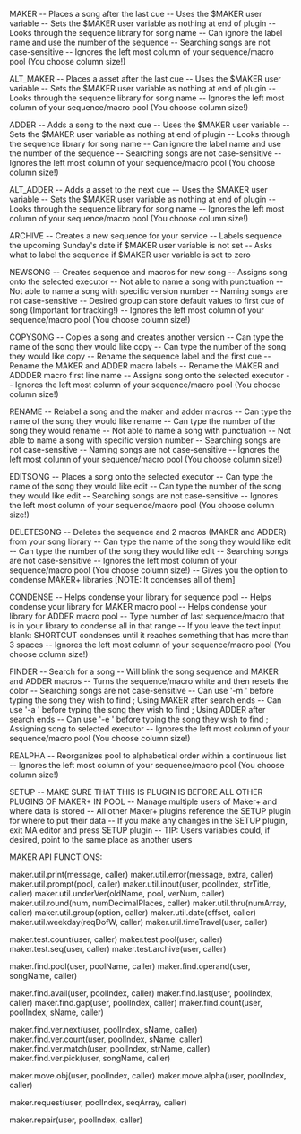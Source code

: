 MAKER
-- Places a song after the last cue
-- Uses the $MAKER user variable
-- Sets the $MAKER user variable as nothing at end of plugin
-- Looks through the sequence library for song name
-- Can ignore the label name and use the number of the sequence
-- Searching songs are not case-sensitive
-- Ignores the left most column of your sequence/macro pool (You choose column size!)


ALT_MAKER
-- Places a asset after the last cue
-- Uses the $MAKER user variable
-- Sets the $MAKER user variable as nothing at end of plugin
-- Looks through the sequence library for song name
-- Ignores the left most column of your sequence/macro pool (You choose column size!)


ADDER
-- Adds a song to the next cue
-- Uses the $MAKER user variable
-- Sets the $MAKER user variable as nothing at end of plugin
-- Looks through the sequence library for song name
-- Can ignore the label name and use the number of the sequence
-- Searching songs are not case-sensitive
-- Ignores the left most column of your sequence/macro pool (You choose column size!)


ALT_ADDER
-- Adds a asset to the next cue
-- Uses the $MAKER user variable
-- Sets the $MAKER user variable as nothing at end of plugin
-- Looks through the sequence library for song name
-- Ignores the left most column of your sequence/macro pool (You choose column size!)



ARCHIVE
-- Creates a new sequence for your service
-- Labels sequence the upcoming Sunday's date if $MAKER user variable is not set
-- Asks what to label the sequence if $MAKER user variable is set to zero


NEWSONG
-- Creates sequence and macros for new song
-- Assigns song onto the selected executor
-- Not able to name a song with punctuation
-- Not able to name a song with specific version number
-- Naming songs are not case-sensitive
-- Desired group can store default values to first cue of song (Important for tracking!)
-- Ignores the left most column of your sequence/macro pool (You choose column size!)


COPYSONG
-- Copies a song and creates another version
-- Can type the name of the song they would like copy
-- Can type the number of the song they would like copy
-- Rename the sequence label and the first cue
-- Rename the MAKER and ADDER macro labels
-- Rename the MAKER and ADDDER macro first line name
-- Assigns song onto the selected executor
-- Ignores the left most column of your sequence/macro pool (You choose column size!)


RENAME
-- Relabel a song and the maker and adder macros
-- Can type the name of the song they would like rename
-- Can type the number of the song they would rename
-- Not able to name a song with punctuation
-- Not able to name a song with specific version number
-- Searching songs are not case-sensitive
-- Naming songs are not case-sensitive
-- Ignores the left most column of your sequence/macro pool (You choose column size!)


EDITSONG
-- Places a song onto the selected executor
-- Can type the name of the song they would like edit
-- Can type the number of the song they would like edit
-- Searching songs are not case-sensitive
-- Ignores the left most column of your sequence/macro pool (You choose column size!)


DELETESONG
-- Deletes the sequence and 2 macros (MAKER and ADDER) from your song library
-- Can type the name of the song they would like edit
-- Can type the number of the song they would like edit
-- Searching songs are not case-sensitive
-- Ignores the left most column of your sequence/macro pool (You choose column size!)
-- Gives you the option to condense MAKER+ libraries [NOTE: It condenses all of them]


CONDENSE
-- Helps condense your library for sequence pool
-- Helps condense your library for MAKER macro pool
-- Helps condense your library for ADDER macro pool
-- Type number of last sequence/macro that is in your library to condense all in that range
-- If you leave the text input blank: SHORTCUT condenses until it reaches something that has more than 3 spaces
-- Ignores the left most column of your sequence/macro pool (You choose column size!)


FINDER
-- Search for a song
-- Will blink the song sequence and MAKER and ADDER macros
-- Turns the sequence/macro white and then resets the color
-- Searching songs are not case-sensitive
-- Can use '-m ' before typing the song they wish to find ; Using MAKER after search ends
-- Can use '-a ' before typing the song they wish to find ; Using ADDER after search ends
-- Can use '-e ' before typing the song they wish to find ; Assigning song to selected executor
-- Ignores the left most column of your sequence/macro pool (You choose column size!)


REALPHA
-- Reorganizes pool to alphabetical order within a continuous list
-- Ignores the left most column of your sequence/macro pool (You choose column size!)


SETUP
-- MAKE SURE THAT THIS IS PLUGIN IS BEFORE ALL OTHER PLUGINS OF MAKER+ IN POOL
-- Manage multiple users of Maker+ and where data is stored
-- All other Maker+ plugins reference the SETUP plugin for where to put their data
-- If you make any changes in the SETUP plugin, exit MA editor and press SETUP plugin
-- TIP: Users variables could, if desired, point to the same place as another users





MAKER API FUNCTIONS:

maker.util.print(message, caller)
maker.util.error(message, extra, caller)
maker.util.prompt(pool, caller)
maker.util.input(user, poolIndex, strTitle, caller)
maker.util.underVer(oldName, pool, verNum, caller)
maker.util.round(num, numDecimalPlaces, caller)
maker.util.thru(numArray, caller)
maker.util.group(option, caller)
maker.util.date(offset, caller)
maker.util.weekday(reqDofW, caller)
maker.util.timeTravel(user, caller)

maker.test.count(user, caller)
maker.test.pool(user, caller)
maker.test.seq(user, caller)
maker.test.archive(user, caller)

maker.find.pool(user, poolName, caller)
maker.find.operand(user, songName, caller)

maker.find.avail(user, poolIndex, caller)
maker.find.last(user, poolIndex, caller)
maker.find.gap(user, poolIndex, caller)
maker.find.count(user, poolIndex, sName, caller)

maker.find.ver.next(user, poolIndex, sName, caller)
maker.find.ver.count(user, poolIndex, sName, caller)
maker.find.ver.match(user, poolIndex, strName, caller)
maker.find.ver.pick(user, songName, caller)

maker.move.obj(user, poolIndex, caller)
maker.move.alpha(user, poolIndex, caller)

maker.request(user, poolIndex, seqArray, caller)

maker.repair(user, poolIndex, caller)
